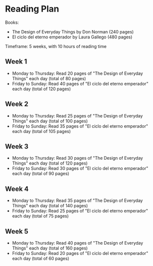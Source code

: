 # Reading Plan

Books: 
- The Design of Everyday Things by Don Norman (240 pages)
- El ciclo del eterno emperador by Laura Gallego (480 pages)

Timeframe: 5 weeks, with 10 hours of reading time

## Week 1
- Monday to Thursday: Read 20 pages of "The Design of Everyday Things" each day (total of 80 pages)
- Friday to Sunday: Read 40 pages of "El ciclo del eterno emperador" each day (total of 120 pages)

## Week 2
- Monday to Thursday: Read 25 pages of "The Design of Everyday Things" each day (total of 100 pages)
- Friday to Sunday: Read 35 pages of "El ciclo del eterno emperador" each day (total of 105 pages)

## Week 3
- Monday to Thursday: Read 30 pages of "The Design of Everyday Things" each day (total of 120 pages)
- Friday to Sunday: Read 30 pages of "El ciclo del eterno emperador" each day (total of 90 pages)

## Week 4
- Monday to Thursday: Read 35 pages of "The Design of Everyday Things" each day (total of 140 pages)
- Friday to Sunday: Read 25 pages of "El ciclo del eterno emperador" each day (total of 75 pages)

## Week 5
- Monday to Thursday: Read 40 pages of "The Design of Everyday Things" each day (total of 160 pages)
- Friday to Sunday: Read 20 pages of "El ciclo del eterno emperador" each day (total of 60 pages)
